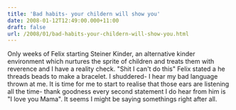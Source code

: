 ```yaml
---
title: 'Bad habits- your childern will show you'
date: 2008-01-12T12:49:00.000+11:00
draft: false
url: /2008/01/bad-habits-your-childern-will-show-you.html
---
```


Only weeks of Felix starting Steiner Kinder, an alternative kinder environment which nurtures the sprite of children and treats them with reverence and I have a reality check. "Shit I can't do this" Felix stated a he threads beads to make a bracelet. I shuddered- I hear my bad language thrown at me. It is time for me to start to realise that those ears are listening all the time- thank goodness every second statement I do hear from him is "I love you Mama". It seems I might be saying somethings right after all.